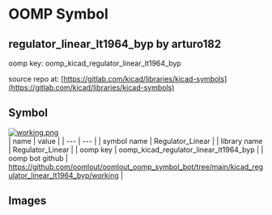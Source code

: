 # OOMP Symbol  
## regulator_linear_lt1964_byp  by arturo182  
  
oomp key: oomp_kicad_regulator_linear_lt1964_byp  
  
source repo at: [https://gitlab.com/kicad/libraries/kicad-symbols](https://gitlab.com/kicad/libraries/kicad-symbols)  
## Symbol  
  
[![working.png](working_600.png)](working.png)  
| name | value | 
| --- | --- | 
| symbol name | Regulator_Linear | 
| library name | Regulator_Linear | 
| oomp key | oomp_kicad_regulator_linear_lt1964_byp | 
| oomp bot github | https://github.com/oomlout/oomlout_oomp_symbol_bot/tree/main/kicad_regulator_linear_lt1964_byp/working | 
## Images  
